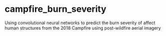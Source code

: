 # campfire_burn_severity
Using convolutional neural networks to predict the burn severity of affect human structures from the 2018 Campfire using post-wildfire aerial imagery
